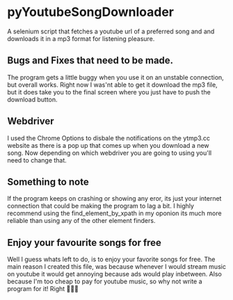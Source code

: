 # pyYoutubeSongDownloader
A selenium script that fetches a youtube url of a preferred song and and downloads it in a mp3 format for listening pleasure. 


## Bugs and Fixes that need to be made.

The program gets a little buggy when you use it on an unstable connection, but overall works. Right now I was'nt able to get it 
download the mp3 file, but it does take you to the final screen where you just have to push the download button.

## Webdriver
I used the Chrome Options to disbale the notifications on the ytmp3.cc website as there is a pop up that comes up when you download
a new song.
Now depending on which webdriver you are going to using you'll need to change that.


## Something to note

If the program keeps on crashing or showing any eror, its just your internet connection that could be making the program to lag
a bit. I highly recommend using the find_element_by_xpath in my oponion its much more reliable than using any of the other 
element finders.

## Enjoy your favourite songs for free

Well I guess whats left to do, is to enjoy your favorite songs for free. The main reason I created this file, was because whenever
I would stream music on youtube it would get annoying because ads would play inbetween. Also because I'm too cheap to pay for 
youtube music, so why not write a program for it! Right 🤷🏽‍♂️
